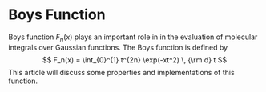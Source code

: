 # Boys Function

Boys function $F_n(x)$ plays an important role in in the evaluation of molecular integrals over Gaussian functions. The Boys function is defined by
$$
F_n(x) = \int_{0}^{1} t^{2n} \exp(-xt^2) \, {\rm d} t
$$
This article will discuss some properties and implementations of this function.